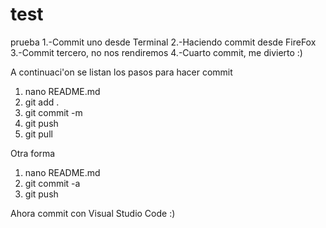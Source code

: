 # test
prueba
1.-Commit uno desde Terminal
2.-Haciendo commit desde FireFox
3.-Commit tercero, no nos rendiremos
4.-Cuarto commit, me divierto :)

A continuaci\'on se listan los pasos para hacer commit
 1. nano README.md
 2. git add .
 3. git commit -m
 4. git push
 5. git pull

Otra forma
 1. nano README.md
 2. git commit -a
 3. git push
  
Ahora commit con Visual Studio Code :)